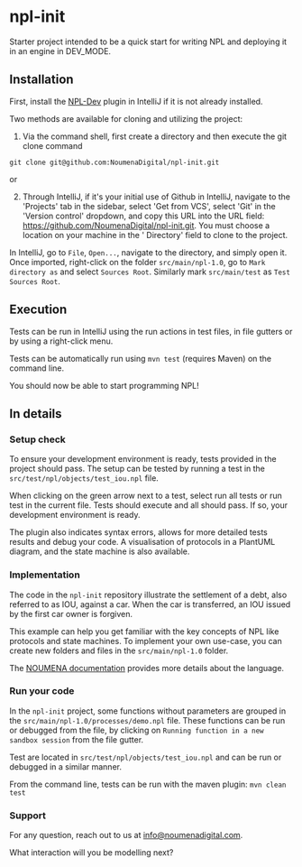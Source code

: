 # npl-init

Starter project intended to be a quick start for writing NPL and deploying it in an engine in DEV_MODE.

## Installation

First, install the [NPL-Dev](https://plugins.jetbrains.com/plugin/22954-noumena-protocol-language-npl-) plugin in
IntelliJ if it is not already installed.

Two methods are available for cloning and utilizing the project:

1) Via the command shell, first create a directory and then execute the git clone command

```
git clone git@github.com:NoumenaDigital/npl-init.git
```

or

2) Through IntelliJ, if it's your initial use of Github in IntelliJ, navigate to the 'Projects' tab in the sidebar,
   select 'Get from VCS', select 'Git' in the 'Version control' dropdown, and copy this URL into the URL
   field: https://github.com/NoumenaDigital/npl-init.git. You must choose a location on your machine in the '
   Directory' field to clone to the project.

In IntelliJ, go to `File`, `Open...`, navigate to the directory, and simply open it. Once imported, right-click on the
folder `src/main/npl-1.0`, go to `Mark directory as` and select `Sources Root`. Similarly mark `src/main/test` as
`Test Sources Root`.

## Execution

Tests can be run in IntelliJ using the run actions in test files, in file gutters or by using a right-click menu.

Tests can be automatically run using `mvn test` (requires Maven) on the command line.

You should now be able to start programming NPL!

## In details

### Setup check

To ensure your development environment is ready, tests provided in the project should pass.
The setup can be tested by running a test in the `src/test/npl/objects/test_iou.npl` file.

When clicking on the green arrow next to a test, select run all tests or run test in the current file.
Tests should execute and all should pass. If so, your development environment is ready.

The plugin also indicates syntax errors, allows for more detailed tests results and debug your code.
A visualisation of protocols in a PlantUML diagram, and the state machine is also available.

### Implementation

The code in the `npl-init` repository illustrate the settlement of a debt, also referred to as IOU, against a car.
When the car is transferred, an IOU issued by the first car owner is forgiven.

This example can help you get familiar with the key concepts of NPL like protocols and state machines.
To implement your own use-case, you can create new folders and files in the `src/main/npl-1.0` folder.

The [NOUMENA documentation](https://documentation.noumenadigital.com/language/) provides more details about the
language.

### Run your code

In the `npl-init` project, some functions without parameters are grouped in the `src/main/npl-1.0/processes/demo.npl`
file.
These functions can be run or debugged from the file, by clicking on `Running function in a new sandbox session` from
the file gutter.

Test are located in `src/test/npl/objects/test_iou.npl` and can be run or debugged in a similar manner.

From the command line, tests can be run with the maven plugin: `mvn clean test`

### Support

For any question, reach out to us at [info@noumenadigital.com](mailto:info@noumenadigital.com).

What interaction will you be modelling next?

